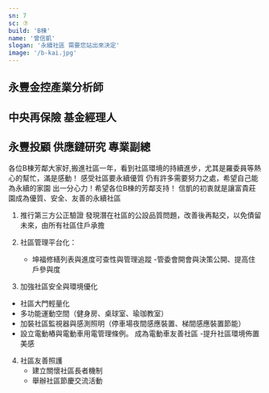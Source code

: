 ```yaml
---
sn: 7
sc: ⑦
build: 'B棟'
name: '曾信凱'
slogan: '永續社區 需要您站出來決定'
image: '/b-kai.jpg'
---
```

## 永豐金控產業分析師
## 中央再保險 基金經理人
## 永豐投顧 供應鏈研究 專業副總

各位B棟芳鄰大家好,搬進社區一年，看到社區環境的持續進步，尤其是羅委員等熱心的幫忙，滿是感動！ 感受社區要永續優質 仍有許多需要努力之處，希望自己能為永續的家園 出一分心力！希望各位B棟的芳鄰支持！ 信凱的初衷就是讓富貴莊園成為優質、安全、友善的永續社區

1. 推行第三方公正驗證
發現潛在社區的公設品質問題，改善後再點交，以免債留未來，由所有社區住戶承擔

2. 社區管理平台化：
   - 坤福修繕列表與進度可查性與管理追蹤
   -管委會開會與決策公開、提高住戶參與度
 
3. 加強社區安全與環境優化
  - 社區大門輕量化
   - 多功能運動空間（健身房、桌球室、瑜珈教室）
   - 加裝社區監視器與感測照明（停車場夜間感應裝置、梯間感應裝置節能）
   - 設立電動樁與電動車用電管理條例。 成為電動車友善社區
   -提升社區環境佈置美感

4. 社區友善照護
   - 建立關懷社區長者機制
   - 舉辦社區節慶交流活動